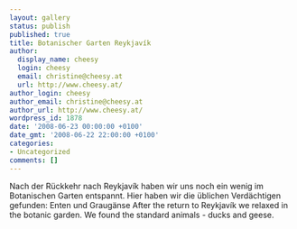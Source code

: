 ```yaml
---
layout: gallery
status: publish
published: true
title: Botanischer Garten Reykjavík
author:
  display_name: cheesy
  login: cheesy
  email: christine@cheesy.at
  url: http://www.cheesy.at/
author_login: cheesy
author_email: christine@cheesy.at
author_url: http://www.cheesy.at/
wordpress_id: 1878
date: '2008-06-23 00:00:00 +0100'
date_gmt: '2008-06-22 22:00:00 +0100'
categories:
- Uncategorized
comments: []
---
```

<!--:de-->Nach der Rückkehr nach Reykjavík haben wir uns noch ein wenig im Botanischen Garten entspannt. Hier haben wir die üblichen Verdächtigen gefunden: Enten und Graugänse
<!--:--><!--:en-->After the return to Reykjavík we relaxed in the botanic garden. We found the standard animals - ducks and geese.
<!--:-->

